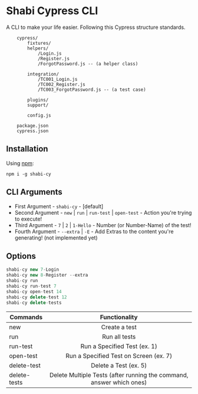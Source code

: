 # Shabi Cypress CLI

A CLI to make your life easier.
Following this Cypress structure standards.

```
    cypress/
        fixtures/
        helpers/
            /Login.js
            /Register.js
            /ForgotPassword.js -- (a helper class)

        integration/
            /TC001_Login.js
            /TC002_Register.js
            /TC003_ForgotPassword.js -- (a test case)

        plugins/
        support/

        config.js

    package.json
    cypress.json
```

## Installation

Using [npm](https://www.npmjs.com/):

    npm i -g shabi-cy

## CLI Arguments

- First Argument - `shabi-cy` - [default]
- Second Argument - `new` | `run` | `run-test` | `open-test` - Action you're trying to execute!
- Third Argument - `7` | `2` | `1-Hello` - Number (or Number-Name) of the test!
- Fourth Argument - `--extra` | `-E` - Add Extras to the content you're generating! (not implemented yet)

## Options

```javascript
shabi-cy new 7-Login
shabi-cy new 8-Register --extra
shabi-cy run
shabi-cy run-test 7
shabi-cy open-test 14
shabi-cy delete-test 12
shabi-cy delete-tests
```

| Commands  |             Functionality              |
| --------- | :------------------------------------: |
| new       |             Create a test              |
| run       |             Run all tests              |
| run-test  |      Run a Specified Test (ex. 1)      |
| open-test | Run a Specified Test on Screen (ex. 7) |
| delete-test | Delete a Test (ex. 5) |
| delete-tests | Delete Multiple Tests (after running the command, answer which ones) |
